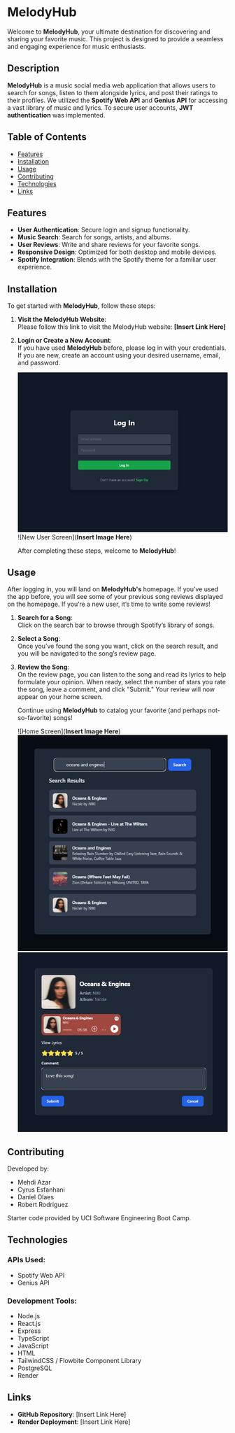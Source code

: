 # MelodyHub

Welcome to **MelodyHub**, your ultimate destination for discovering and sharing your favorite music. This project is designed to provide a seamless and engaging experience for music enthusiasts.

## Description

**MelodyHub** is a music social media web application that allows users to search for songs, listen to them alongside lyrics, and post their ratings to their profiles. We utilized the **Spotify Web API** and **Genius API** for accessing a vast library of music and lyrics. To secure user accounts, **JWT authentication** was implemented.

## Table of Contents

- [Features](#features)
- [Installation](#installation)
- [Usage](#usage)
- [Contributing](#contributing)
- [Technologies](#technologies)
- [Links](#links)

## Features

- **User Authentication**: Secure login and signup functionality.
- **Music Search**: Search for songs, artists, and albums.
- **User Reviews**: Write and share reviews for your favorite songs.
- **Responsive Design**: Optimized for both desktop and mobile devices.
- **Spotify Integration**: Blends with the Spotify theme for a familiar user experience.

## Installation

To get started with **MelodyHub**, follow these steps:

1. **Visit the MelodyHub Website**:  
   Please follow this link to visit the MelodyHub website: **[Insert Link Here]**

2. **Login or Create a New Account**:  
   If you have used **MelodyHub** before, please log in with your credentials. If you are new, create an account using your desired username, email, and password.

   ![Login Screen](.\public\login.png)  
   ![New User Screen](**Insert Image Here**)

   After completing these steps, welcome to **MelodyHub**!

## Usage

After logging in, you will land on **MelodyHub's** homepage. If you’ve used the app before, you will see some of your previous song reviews displayed on the homepage. If you’re a new user, it’s time to write some reviews!

1. **Search for a Song**:  
   Click on the search bar to browse through Spotify’s library of songs.

2. **Select a Song**:  
   Once you’ve found the song you want, click on the search result, and you will be navigated to the song’s review page.

3. **Review the Song**:  
   On the review page, you can listen to the song and read its lyrics to help formulate your opinion. When ready, select the number of stars you rate the song, leave a comment, and click "Submit." Your review will now appear on your home screen.

   Continue using **MelodyHub** to catalog your favorite (and perhaps not-so-favorite) songs!

   ![Home Screen](**Insert Image Here**)  
   ![Search Modal](./public/searchModal.png)  
   ![Review Page](./public/reviewPage.png)

## Contributing

Developed by:
- Mehdi Azar
- Cyrus Esfanhani
- Daniel Olaes
- Robert Rodriguez

Starter code provided by UCI Software Engineering Boot Camp.

## Technologies

### APIs Used:
- Spotify Web API
- Genius API

### Development Tools:
- Node.js
- React.js
- Express
- TypeScript
- JavaScript
- HTML
- TailwindCSS / Flowbite Component Library
- PostgreSQL
- Render

## Links

- **GitHub Repository**: [Insert Link Here]  
- **Render Deployment**: [Insert Link Here]
